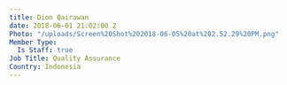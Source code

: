 ```yaml
---
title: Dion Qairawan
date: 2018-06-01 21:02:00 Z
Photo: "/uploads/Screen%20Shot%202018-06-05%20at%202.52.29%20PM.png"
Member Type:
  Is Staff: true
Job Title: Quality Assurance
Country: Indonesia
---
```


